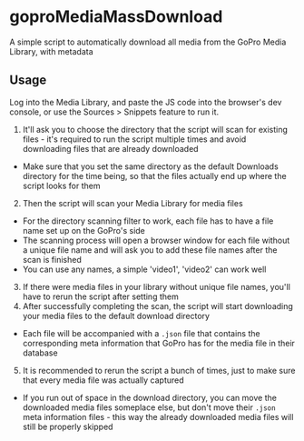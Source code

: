 # goproMediaMassDownload
A simple script to automatically download all media from the GoPro Media Library, with metadata

## Usage
Log into the Media Library, and paste the JS code into the browser's dev console, or use the Sources > Snippets feature to run it.

1. It'll ask you to choose the directory that the script will scan for existing files - it's required to run the script multiple times and avoid downloading files that are already downloaded
  - Make sure that you set the same directory as the default Downloads directory for the time being, so that the files actually end up where the script looks for them
2. Then the script will scan your Media Library for media files
  - For the directory scanning filter to work, each file has to have a file name set up on the GoPro's side
  - The scanning process will open a browser window for each file without a unique file name and will ask you to add these file names after the scan is finished
  - You can use any names, a simple 'video1', 'video2' can work well
3. If there were media files in your library without unique file names, you'll have to rerun the script after setting them
4. After successfully completing the scan, the script will start downloading your media files to the default download directory
  - Each file will be accompanied with a `.json` file that contains the corresponding meta information that GoPro has for the media file in their database  
5. It is recommended to rerun the script a bunch of times, just to make sure that every media file was actually captured
  - If you run out of space in the download directory, you can move the downloaded media files someplace else, but don't move their `.json` meta information files - this way the already downloaded media files will still be properly skipped 
